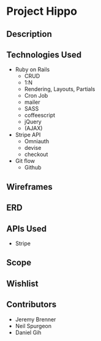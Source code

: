 # Project Hippo

## Description

## Technologies Used
- Ruby on Rails
  - CRUD
  - 1:N
  - Rendering, Layouts, Partials
  - Cron Job
  - mailer
  - SASS
  - coffeescript
  - jQuery
  - (AJAX)
- Stripe API
  - Omniauth
  - devise
  - checkout
- Git flow
  - Github

## Wireframes


## ERD


## APIs Used
- Stripe

## Scope


## Wishlist


## Contributors

* Jeremy Brenner
* Neil Spurgeon
* Daniel Gih
